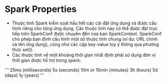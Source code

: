 # Spark Properties
- Thuộc tính Spark kiểm soát hầu hết các cài đặt ứng dụng và được cấu hình riêng cho từng ứng dụng. Các thuộc tính này có thể được đặt trực tiếp trên SparkConf được chuyển đến của bạn SparkContext. SparkConf cho phép bạn định cấu hình một số thuộc tính chung (ví dụ: URL chính và tên ứng dụng), cũng như các cặp key-value tùy ý thông qua phương thức set().
- Các thuộc tính về một khoảng thời gian nhất định phải sử dụng đơn vị thời gian được hỗ trợ trong spark:

'''
25ms (milliseconds)
5s (seconds)
10m or 10min (minutes)
3h (hours)
5d (days)
1y (years)
'''  
